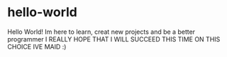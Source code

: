 # hello-world
Hello World! Im here to learn, creat new projects and be a better programmer
I REALLY HOPE THAT I WILL SUCCEED THIS TIME ON THIS CHOICE IVE MAID :) 
